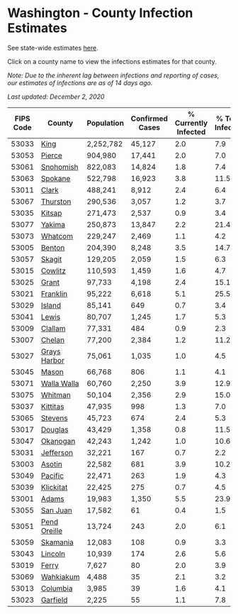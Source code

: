 # Washington - County Infection Estimates

See state-wide estimates [here](/infections/us-wa).

Click on a county name to view the infections estimates for that county.

*Note: Due to the inherent lag between infections and reporting of cases, our estimates of infections are as of 14 days ago.*

*Last updated: December 2, 2020*

|   FIPS Code |                       County |   Population |   Confirmed Cases |   % Currently Infected |   % Total Infected |
|-------------|------------------------------|--------------|-------------------|------------------------|--------------------|
|       53033 |                 [King](king) |    2,252,782 |            45,127 |                    2.0 |                7.9 |
|       53053 |             [Pierce](pierce) |      904,980 |            17,441 |                    2.0 |                7.0 |
|       53061 |       [Snohomish](snohomish) |      822,083 |            14,824 |                    1.8 |                7.4 |
|       53063 |           [Spokane](spokane) |      522,798 |            16,923 |                    3.8 |               11.5 |
|       53011 |               [Clark](clark) |      488,241 |             8,912 |                    2.4 |                6.4 |
|       53067 |         [Thurston](thurston) |      290,536 |             3,057 |                    1.2 |                3.7 |
|       53035 |             [Kitsap](kitsap) |      271,473 |             2,537 |                    0.9 |                3.4 |
|       53077 |             [Yakima](yakima) |      250,873 |            13,847 |                    2.2 |               21.4 |
|       53073 |           [Whatcom](whatcom) |      229,247 |             2,469 |                    1.1 |                4.2 |
|       53005 |             [Benton](benton) |      204,390 |             8,248 |                    3.5 |               14.7 |
|       53057 |             [Skagit](skagit) |      129,205 |             2,059 |                    1.5 |                6.3 |
|       53015 |           [Cowlitz](cowlitz) |      110,593 |             1,459 |                    1.6 |                4.7 |
|       53025 |               [Grant](grant) |       97,733 |             4,198 |                    2.4 |               15.1 |
|       53021 |         [Franklin](franklin) |       95,222 |             6,618 |                    5.1 |               25.5 |
|       53029 |             [Island](island) |       85,141 |               649 |                    0.7 |                3.4 |
|       53041 |               [Lewis](lewis) |       80,707 |             1,245 |                    1.7 |                5.3 |
|       53009 |           [Clallam](clallam) |       77,331 |               484 |                    0.9 |                2.3 |
|       53007 |             [Chelan](chelan) |       77,200 |             2,384 |                    1.2 |               11.2 |
|       53027 | [Grays Harbor](grays-harbor) |       75,061 |             1,035 |                    1.0 |                4.5 |
|       53045 |               [Mason](mason) |       66,768 |               806 |                    1.1 |                4.1 |
|       53071 |   [Walla Walla](walla-walla) |       60,760 |             2,250 |                    3.9 |               12.9 |
|       53075 |           [Whitman](whitman) |       50,104 |             2,356 |                    2.9 |               15.0 |
|       53037 |         [Kittitas](kittitas) |       47,935 |               998 |                    1.3 |                7.0 |
|       53065 |           [Stevens](stevens) |       45,723 |               674 |                    2.4 |                5.3 |
|       53017 |           [Douglas](douglas) |       43,429 |             1,358 |                    0.8 |               11.5 |
|       53047 |         [Okanogan](okanogan) |       42,243 |             1,242 |                    1.0 |               10.6 |
|       53031 |       [Jefferson](jefferson) |       32,221 |               167 |                    0.7 |                2.2 |
|       53003 |             [Asotin](asotin) |       22,582 |               681 |                    3.9 |               10.2 |
|       53049 |           [Pacific](pacific) |       22,471 |               263 |                    1.9 |                4.3 |
|       53039 |       [Klickitat](klickitat) |       22,425 |               275 |                    0.7 |                4.5 |
|       53001 |               [Adams](adams) |       19,983 |             1,350 |                    5.5 |               23.9 |
|       53055 |         [San Juan](san-juan) |       17,582 |                61 |                    0.4 |                1.5 |
|       53051 | [Pend Oreille](pend-oreille) |       13,724 |               243 |                    2.0 |                6.1 |
|       53059 |         [Skamania](skamania) |       12,083 |               108 |                    0.9 |                3.3 |
|       53043 |           [Lincoln](lincoln) |       10,939 |               174 |                    2.6 |                5.6 |
|       53019 |               [Ferry](ferry) |        7,627 |                80 |                    2.0 |                3.9 |
|       53069 |       [Wahkiakum](wahkiakum) |        4,488 |                35 |                    2.1 |                3.2 |
|       53013 |         [Columbia](columbia) |        3,985 |                39 |                    1.6 |                4.1 |
|       53023 |         [Garfield](garfield) |        2,225 |                55 |                    1.1 |                7.8 |